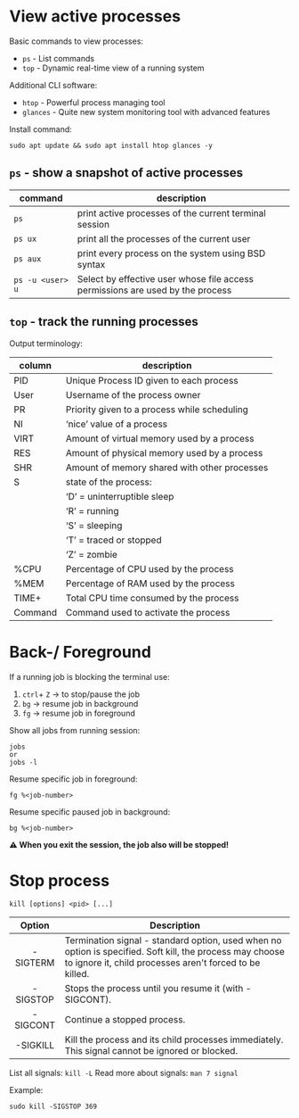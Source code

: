 # View active processes  

Basic commands to view processes:  
- `ps` - List commands
- `top` - Dynamic real-time view of a running system

Additional CLI software:  
- `htop` - Powerful process managing tool
- `glances` - Quite new system monitoring tool with advanced features

Install command:  
```shell
sudo apt update && sudo apt install htop glances -y
```

## `ps` - show a snapshot of active processes

| command          | description                                                                    |
| ---------------- | ------------------------------------------------------------------------------ |
| `ps`             | print active processes of the current terminal session                         |
| `ps ux`          | print all the processes of the current user                                    | 
| `ps aux`         | print every process on the system using BSD syntax                             |
| `ps -u <user> u` | Select by effective user whose file access permissions are used by the process |

## `top` - track the running processes

Output terminology:

| column  | description                                  |
| ------- | -------------------------------------------- |
| PID     | Unique Process ID given to each process      |
| User    | Username of the process owner                |
| PR      | Priority given to a process while scheduling |
| NI      | ‘nice’ value of a process                    |
| VIRT    | Amount of virtual memory used by a process   |
| RES     | Amount of physical memory used by a process  |
| SHR     | Amount of memory shared with other processes |
| S       | state of the process:                        |
|         | ‘D’ = uninterruptible sleep                  |
|         | ‘R’ = running                                |
|         | ‘S’ = sleeping                               |
|         | ‘T’ = traced or stopped                      |
|         | ‘Z’ = zombie                                 |
| %CPU    | Percentage of CPU used by the process        |
| %MEM    | Percentage of RAM used by the process        |
| TIME+   | Total CPU time consumed by the process       |
| Command | Command used to activate the process         | 

# Back-/ Foreground

If a running job is blocking the terminal use:
1. `ctrl`+ `Z` -> to stop/pause the job
2. `bg` -> resume job in background
3. `fg` -> resume job in foreground

Show all jobs from running session:  
```shell
jobs
or
jobs -l
```

Resume specific job in foreground:
```
fg %<job-number>
```

Resume specific paused job in background:
```
bg %<job-number>
```

**⚠ When you exit the session, the job also will be stopped!**

# Stop process

```shell
kill [options] <pid> [...]
```

|  Option  | Description                                                                                                                                                         |
|:--------:| ------------------------------------------------------------------------------------------------------------------------------------------------------------------- |
| -SIGTERM | Termination signal - standard option, used when no option is specified. Soft kill, the process may choose to ignore it, child processes aren't forced to be killed. |
| -SIGSTOP | Stops the process until you resume it (with -SIGCONT).                                                                                                              | 
| -SIGCONT | Continue a stopped process.                                                                                                                                         |
| -SIGKILL | Kill the process and its child processes immediately. This signal cannot be ignored or blocked.                                                                     |

List all signals: `kill -L`
Read more about signals: `man 7 signal`

Example:
```shell
sudo kill -SIGSTOP 369
```
